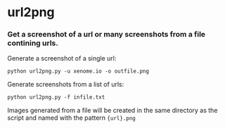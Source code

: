 # url2png
### Get a screenshot of a url or many screenshots from a file contining urls.

Generate a screenshot of a single url:
```
python url2png.py -u xenome.io -o outfile.png

```

Generate screenshots from a list of urls:
```
python url2png.py -f infile.txt
```
Images generated from a file will be created in the same directory as the script and named with the pattern `{url}.png`
